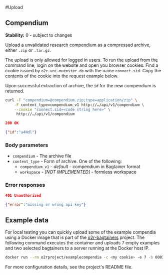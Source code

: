#Upload

## Compendium

__Stability:__ 0 - subject to changes

Upload a unvalidated research compendium as a compressed archive, either `.zip` or `.tar.gz`.

The upload is only allowed for logged in users. To run the upload from the command line, login on the website and open you browser cookies. Find a cookie issued by `o2r.uni-muenster.de` with the name `connect.sid`. Copy the contents of the cookie into the request example below.

Upon successful extraction of archive, the `id` for the new compendium is returned.

```bash
curl -F "compendium=@compendium.zip;type=application/zip" \
    -F content_type=compendium_v1 http://…/api/v1/compendium \
    --cookie "connect.sid=<code string here>" \
     http://…/api/v1/compendium 
```

```json
200 OK

{"id":"a4Ndl"}
```

### Body parameters

* `compendium` - The archive file
* `content_type` - Form of archive. One of the following:
  * `compendium_v1` - _default_ - compendium in Bagtainer format
  * `workspace` - _[NOT IMPLEMENTED]_ - formless workspace

### Error responses

```json
401 Unauthorized

{"error":"missing or wrong api key"}
```

## Example data

For local testing you can quickly upload some of the example compendia using a Docker image that is part of the [o2r-bagtainers](https://github.com/o2r-project/o2r-bagtainers) project.
The following command executes the container and uploads 7 empty examples and two selected bagtainers to a server running at the Docker host IP.

```bash
docker run --rm o2rproject/examplecompendia -c <my cookie> -e 7 -b 0003 -b 0004 -b 0005
```

For more configuration details, see the project's README file.